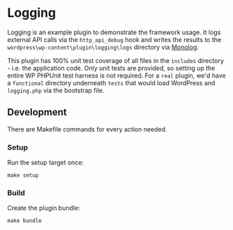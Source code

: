 # Logging

Logging is an example plugin to demonstrate the framework usage.
It logs external API calls via the `http_api_debug` hook and writes the results to the
`wordpress\wp-content\plugin\logging\logs` directory via [Monolog](https://github.com/Seldaek/monolog).

This plugin has 100% unit test coverage of all files in the `includes` directory - i.e. the application code.
Only unit tests are provided, so setting up the entire WP PHPUnit test harness is not required.
For a `real` plugin, we'd have a `functional` directory underneath `tests` that would load WordPress and `logging.php`
via the bootstrap file.

## Development
There are Makefile commands for every action needed.

### Setup

Run the setup target once:
```shell
make setup
```

### Build
Create the plugin bundle:
```shell
make bundle
```
